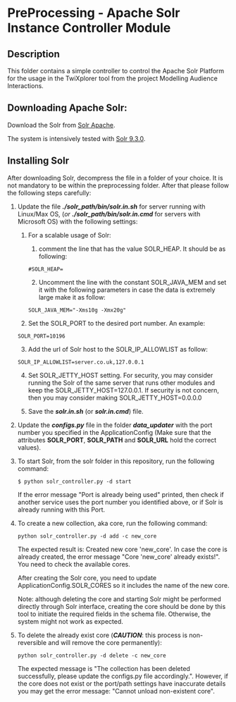 # PreProcessing - Apache Solr Instance Controller Module

## Description

This folder contains a simple controller to control the Apache Solr Platform for the usage in the TwiXplorer
tool from the project Modelling Audience Interactions.

## Downloading Apache Solr:

Download the Solr from [Solr Apache](https://solr.apache.org/downloads.html).

The system is intensively tested with [Solr 9.3.0](https://archive.apache.org/dist/solr/solr/9.3.0/).

## Installing Solr

After downloading Solr, decompress the file in a folder of your choice. It is not mandatory to be within the
preprocessing folder. After that please follow the following steps carefully:

1. Update the file _**./solr_path/bin/solr.in.sh**_ for server running with Linux/Max OS, (_or_
   _**./solr_path/bin/solr.in.cmd**_ for servers with Microsoft OS) with the following settings:
    1. For a scalable usage of Solr:
        1. comment the line that has the value SOLR_HEAP. It should be as following:
       ```
       #SOLR_HEAP=
       ```
        2. Uncomment the line with the constant SOLR_JAVA_MEM and set it with the following parameters in case the data
           is extremely large make it as follow:
       ```
       SOLR_JAVA_MEM="-Xms10g -Xmx20g"
       ```

    2. Set the SOLR_PORT to the desired port number. An example:
   ```
   SOLR_PORT=10196
   ```
    3. Add the url of Solr host to the SOLR_IP_ALLOWLIST as follow:
   ```
   SOLR_IP_ALLOWLIST=server.co.uk,127.0.0.1
   ```
    4. Set SOLR_JETTY_HOST setting. For security, you may consider running the Solr of the same server that runs other
       modules and keep the SOLR_JETTY_HOST=127.0.0.1. If security is not concern, then you may consider making
       SOLR_JETTY_HOST=0.0.0.0

    5. Save the **_solr.in.sh_** (or **_solr.in.cmd_**) file.


2. Update the **_configs.py_** file in the folder **_data_updater_** with the port number you specified in the
   ApplicationConfig (Make sure that the attributes **SOLR_PORT**, **SOLR_PATH** and **SOLR_URL** hold the correct
   values).


3. To start Solr, from the solr folder in this repository, run the following command:
   ```
   $ python solr_controller.py -d start
   ```

   If the error message "Port is already being used" printed, then check if another service uses the port number you
   identified above, or if Solr is already running with this Port.


4. To create a new collection, aka core, run the following command:

   ```
   python solr_controller.py -d add -c new_core
   ```
   The expected result is: Created new core 'new_core'. In case the core is already created, the error
   message "Core 'new_core' already exists!". You need to check the available cores.

   After creating the Solr core, you need to update ApplicationConfig.SOLR_CORES so it includes the name of the new
   core.

   Note: although deleting the core and starting Solr might be performed directly through Solr interface, creating
   the core should be done by this tool to initiate the required fields in the schema file. Otherwise, the system might
   not work as expected.


5. To delete the already exist core (**_CAUTION_**: this process is non-reversible and will remove the core
   permanently):
   ```
   python solr_controller.py -d delete -c new_core
   ```
   The expected message is "The collection has been deleted successfully, please update the configs.py file
   accordingly.". However, if the core does not exist or the port/path settings have inaccurate details you may get the
   error message: "Cannot unload non-existent core".


